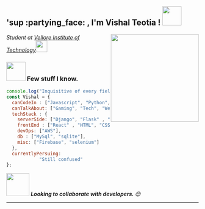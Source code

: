 <h2>	'sup :partying_face: , I'm Vishal Teotia ! <img src="https://cdn.iconscout.com/icon/premium/png-64-thumb/punjabi-man-dancing-2179787-1858756.png" width="50"></h2>
<img align='right' src="https://cdn.dribbble.com/users/1468731/screenshots/5612333/facescan.gif" width="230">
<p><em>Student at <a href="http://www.cleartax.in">Vellore Institute of Technology</a><img src="https://cdni.iconscout.com/illustration/premium/thumb/man-listening-music-2948564-2447331.png" width="30"> 
</em></p>

### <img src="https://cdni.iconscout.com/illustration/premium/thumb/rajput-man-is-showing-swag-2660609-2231732.png" width="50"> Few stuff I know.

```javascript
console.log("Inquisitive of every field")
const Vishal = {
  canCodeIn : ["Javascript", "Python", "C++", "C"],
  canTalkAbout: ["Gaming", "Tech", "Web Dev", "Solid Modeling"],
  techStack : {
    serverSide: ["Django", "Flask" , "Redux"]
    frontEnd : ["React" , "HTML", "CSS"]
    devOps: ["AWS"],
    db : ["MySql", "sqlite"],
    misc: ["Firebase", "selenium"]
  },
  currentlyPersuing:
            "Still confused"
};
```

<img src="https://cdn3d.iconscout.com/3d/premium/thumb/business-deal-3597247-3010227.png" width="60"> <em><b>Looking to collaborate with developers. </b> 😊</em>

---
